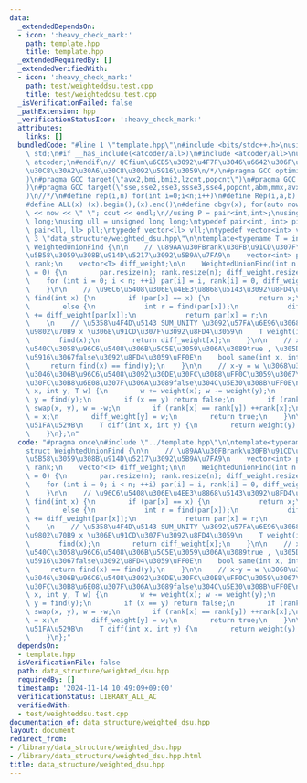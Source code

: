 ```yaml
---
data:
  _extendedDependsOn:
  - icon: ':heavy_check_mark:'
    path: template.hpp
    title: template.hpp
  _extendedRequiredBy: []
  _extendedVerifiedWith:
  - icon: ':heavy_check_mark:'
    path: test/weighteddsu.test.cpp
    title: test/weighteddsu.test.cpp
  _isVerificationFailed: false
  _pathExtension: hpp
  _verificationStatusIcon: ':heavy_check_mark:'
  attributes:
    links: []
  bundledCode: "#line 1 \"template.hpp\"\n#include <bits/stdc++.h>\nusing namespace\
    \ std;\n#if __has_include(<atcoder/all>)\n#include <atcoder/all>\nusing namespace\
    \ atcoder;\n#endif\n// QCfium\u6CD5\u3092\u4F7F\u3046\u6642\u306F\u30B3\u30E1\u30F3\
    \u30C8\u30A2\u30A6\u30C8\u3092\u5916\u3059\n/*/\n#pragma GCC optimize(\"Ofast,unroll-loops,no-stack-protector,fast-math\"\
    )\n#pragma GCC target(\"avx2,bmi,bmi2,lzcnt,popcnt\")\n#pragma GCC target(\"avx,avx2,fma\"\
    )\n#pragma GCC target(\"sse,sse2,sse3,ssse3,sse4,popcnt,abm,mmx,avx,avx2,fma\"\
    )\n//*/\n#define rep(i,n) for(int i=0;i<n;i++)\n#define Rep(i,a,b) for(int i=a;i<b;i++)\n\
    #define ALL(x) (x).begin(),(x).end()\n#define dbgv(x); for(auto now : x) cout\
    \ << now << \" \"; cout << endl;\n//using P = pair<int,int>;\nusing ll = long\
    \ long;\nusing ull = unsigned long long;\ntypedef pair<int, int> pii;\ntypedef\
    \ pair<ll, ll> pll;\ntypedef vector<ll> vll;\ntypedef vector<int> vint;\n#line\
    \ 3 \"data_structure/weighted_dsu.hpp\"\n\ntemplate<typename T = int>\nstruct\
    \ WeightedUnionFind {\n\n    // \u89AA\u30FBrank\u30FB\u91CD\u307F\u3092\u4FDD\
    \u5B58\u3059\u308B\u914D\u5217\u3092\u5B9A\u7FA9\n    vector<int> par;\n    vector<int>\
    \ rank;\n    vector<T> diff_weight;\n\n    WeightedUnionFind(int n = 1, T SUM_UNITY\
    \ = 0) {\n        par.resize(n); rank.resize(n); diff_weight.resize(n);\n    \
    \    for (int i = 0; i < n; ++i) par[i] = i, rank[i] = 0, diff_weight[i] = SUM_UNITY;\n\
    \    }\n\n    // \u96C6\u5408\u306E\u4EE3\u8868\u5143\u3092\u8FD4\u3059\n    int\
    \ find(int x) {\n        if (par[x] == x) {\n            return x;\n        }\n\
    \        else {\n            int r = find(par[x]);\n            diff_weight[x]\
    \ += diff_weight[par[x]];\n            return par[x] = r;\n        }\n    }\n\
    \    \n    // \u5358\u4F4D\u5143 SUM_UNITY \u3092\u57FA\u6E96\u3068\u3057\u305F\
    \u9802\u70B9 x \u306E\u91CD\u307F\u3092\u8FD4\u3059\n    T weight(int x) {\n \
    \       find(x);\n        return diff_weight[x];\n    }\n\n    // x \u3068 y \u304C\
    \u540C\u3058\u96C6\u5408\u306B\u5C5E\u3059\u306A\u3089true , \u305D\u308C\u4EE5\
    \u5916\u3067false\u3092\u8FD4\u3059\uFF0E\n    bool same(int x, int y) {\n   \
    \     return find(x) == find(y);\n    }\n\n    // x-y = w \u3068\u306A\u308B\u3088\
    \u3046\u306B\u96C6\u5408\u3092\u30DE\u30FC\u30B8\uFF0C\u3059\u3067\u306B\u30DE\
    \u30FC\u30B8\u6E08\u307F\u306A\u3089false\u304C\u5E30\u308B\uFF0E\n    bool unite(int\
    \ x, int y, T w) {\n        w += weight(x); w -= weight(y);\n        x = find(x);\
    \ y = find(y);\n        if (x == y) return false;\n        if (rank[x] < rank[y])\
    \ swap(x, y), w = -w;\n        if (rank[x] == rank[y]) ++rank[x];\n        par[y]\
    \ = x;\n        diff_weight[y] = w;\n        return true;\n    }\n\n    // x-y\u3092\
    \u51FA\u529B\n    T diff(int x, int y) {\n        return weight(y) - weight(x);\n\
    \    }\n};\n"
  code: "#pragma once\n#include \"../template.hpp\"\n\ntemplate<typename T = int>\n\
    struct WeightedUnionFind {\n\n    // \u89AA\u30FBrank\u30FB\u91CD\u307F\u3092\u4FDD\
    \u5B58\u3059\u308B\u914D\u5217\u3092\u5B9A\u7FA9\n    vector<int> par;\n    vector<int>\
    \ rank;\n    vector<T> diff_weight;\n\n    WeightedUnionFind(int n = 1, T SUM_UNITY\
    \ = 0) {\n        par.resize(n); rank.resize(n); diff_weight.resize(n);\n    \
    \    for (int i = 0; i < n; ++i) par[i] = i, rank[i] = 0, diff_weight[i] = SUM_UNITY;\n\
    \    }\n\n    // \u96C6\u5408\u306E\u4EE3\u8868\u5143\u3092\u8FD4\u3059\n    int\
    \ find(int x) {\n        if (par[x] == x) {\n            return x;\n        }\n\
    \        else {\n            int r = find(par[x]);\n            diff_weight[x]\
    \ += diff_weight[par[x]];\n            return par[x] = r;\n        }\n    }\n\
    \    \n    // \u5358\u4F4D\u5143 SUM_UNITY \u3092\u57FA\u6E96\u3068\u3057\u305F\
    \u9802\u70B9 x \u306E\u91CD\u307F\u3092\u8FD4\u3059\n    T weight(int x) {\n \
    \       find(x);\n        return diff_weight[x];\n    }\n\n    // x \u3068 y \u304C\
    \u540C\u3058\u96C6\u5408\u306B\u5C5E\u3059\u306A\u3089true , \u305D\u308C\u4EE5\
    \u5916\u3067false\u3092\u8FD4\u3059\uFF0E\n    bool same(int x, int y) {\n   \
    \     return find(x) == find(y);\n    }\n\n    // x-y = w \u3068\u306A\u308B\u3088\
    \u3046\u306B\u96C6\u5408\u3092\u30DE\u30FC\u30B8\uFF0C\u3059\u3067\u306B\u30DE\
    \u30FC\u30B8\u6E08\u307F\u306A\u3089false\u304C\u5E30\u308B\uFF0E\n    bool unite(int\
    \ x, int y, T w) {\n        w += weight(x); w -= weight(y);\n        x = find(x);\
    \ y = find(y);\n        if (x == y) return false;\n        if (rank[x] < rank[y])\
    \ swap(x, y), w = -w;\n        if (rank[x] == rank[y]) ++rank[x];\n        par[y]\
    \ = x;\n        diff_weight[y] = w;\n        return true;\n    }\n\n    // x-y\u3092\
    \u51FA\u529B\n    T diff(int x, int y) {\n        return weight(y) - weight(x);\n\
    \    }\n};"
  dependsOn:
  - template.hpp
  isVerificationFile: false
  path: data_structure/weighted_dsu.hpp
  requiredBy: []
  timestamp: '2024-11-14 10:49:09+09:00'
  verificationStatus: LIBRARY_ALL_AC
  verifiedWith:
  - test/weighteddsu.test.cpp
documentation_of: data_structure/weighted_dsu.hpp
layout: document
redirect_from:
- /library/data_structure/weighted_dsu.hpp
- /library/data_structure/weighted_dsu.hpp.html
title: data_structure/weighted_dsu.hpp
---
```

